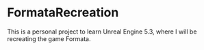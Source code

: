 # FormataRecreation
 This is a personal project to learn Unreal Engine 5.3, where I will be recreating the game Formata.
